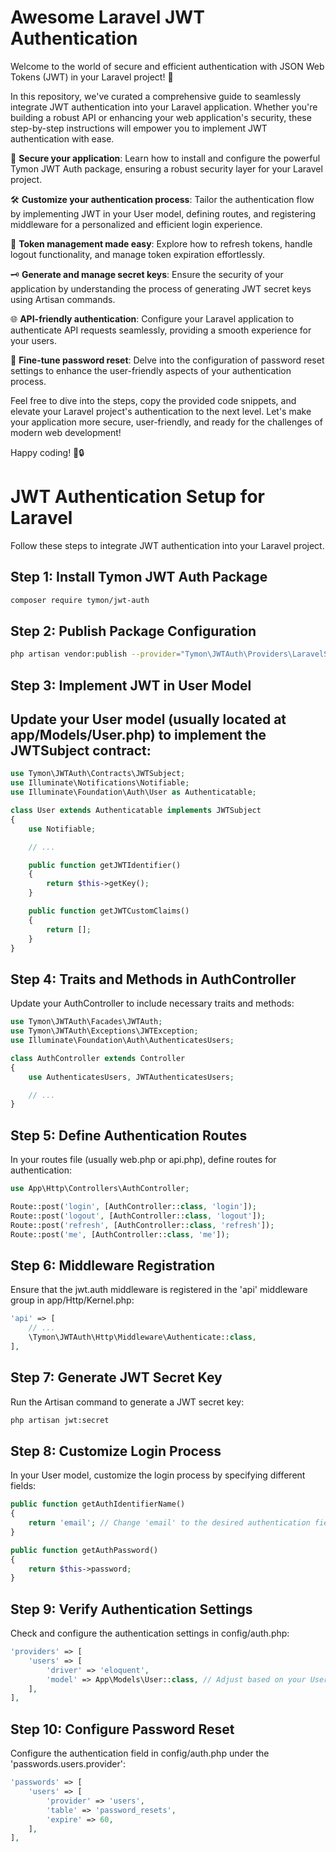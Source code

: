 # Awesome Laravel JWT Authentication

Welcome to the world of secure and efficient authentication with JSON Web Tokens (JWT) in your Laravel project! 🚀

In this repository, we've curated a comprehensive guide to seamlessly integrate JWT authentication into your Laravel application. Whether you're building a robust API or enhancing your web application's security, these step-by-step instructions will empower you to implement JWT authentication with ease.

🔐 **Secure your application**: Learn how to install and configure the powerful Tymon JWT Auth package, ensuring a robust security layer for your Laravel project.

🛠️ **Customize your authentication process**: Tailor the authentication flow by implementing JWT in your User model, defining routes, and registering middleware for a personalized and efficient login experience.

🔄 **Token management made easy**: Explore how to refresh tokens, handle logout functionality, and manage token expiration effortlessly.

🗝️ **Generate and manage secret keys**: Ensure the security of your application by understanding the process of generating JWT secret keys using Artisan commands.

🌐 **API-friendly authentication**: Configure your Laravel application to authenticate API requests seamlessly, providing a smooth experience for your users.

🔧 **Fine-tune password reset**: Delve into the configuration of password reset settings to enhance the user-friendly aspects of your authentication process.

Feel free to dive into the steps, copy the provided code snippets, and elevate your Laravel project's authentication to the next level. Let's make your application more secure, user-friendly, and ready for the challenges of modern web development!

Happy coding! 🚀🔒

# JWT Authentication Setup for Laravel

Follow these steps to integrate JWT authentication into your Laravel project.

## Step 1: Install Tymon JWT Auth Package
```bash
composer require tymon/jwt-auth
```
## Step 2: Publish Package Configuration
```bash
php artisan vendor:publish --provider="Tymon\JWTAuth\Providers\LaravelServiceProvider"
```

## Step 3: Implement JWT in User Model
## Update your User model (usually located at app/Models/User.php) to implement the JWTSubject contract:

```php
use Tymon\JWTAuth\Contracts\JWTSubject;
use Illuminate\Notifications\Notifiable;
use Illuminate\Foundation\Auth\User as Authenticatable;

class User extends Authenticatable implements JWTSubject
{
    use Notifiable;

    // ...

    public function getJWTIdentifier()
    {
        return $this->getKey();
    }

    public function getJWTCustomClaims()
    {
        return [];
    }
}
```
## Step 4: Traits and Methods in AuthController
Update your AuthController to include necessary traits and methods:

```php
use Tymon\JWTAuth\Facades\JWTAuth;
use Tymon\JWTAuth\Exceptions\JWTException;
use Illuminate\Foundation\Auth\AuthenticatesUsers;

class AuthController extends Controller
{
    use AuthenticatesUsers, JWTAuthenticatesUsers;

    // ...
}

```
## Step 5: Define Authentication Routes
In your routes file (usually web.php or api.php), define routes for authentication:

```php
use App\Http\Controllers\AuthController;

Route::post('login', [AuthController::class, 'login']);
Route::post('logout', [AuthController::class, 'logout']);
Route::post('refresh', [AuthController::class, 'refresh']);
Route::post('me', [AuthController::class, 'me']);

```

## Step 6: Middleware Registration
Ensure that the jwt.auth middleware is registered in the 'api' middleware group in app/Http/Kernel.php:

```php
'api' => [
    // ...
    \Tymon\JWTAuth\Http\Middleware\Authenticate::class,
],
```

## Step 7: Generate JWT Secret Key
Run the Artisan command to generate a JWT secret key:
```bash
php artisan jwt:secret
```
## Step 8: Customize Login Process
In your User model, customize the login process by specifying different fields:

```php
public function getAuthIdentifierName()
{
    return 'email'; // Change 'email' to the desired authentication field
}

public function getAuthPassword()
{
    return $this->password;
}
```
## Step 9: Verify Authentication Settings
Check and configure the authentication settings in config/auth.php:

```php
'providers' => [
    'users' => [
        'driver' => 'eloquent',
        'model' => App\Models\User::class, // Adjust based on your User model location and name
    ],
],

```

## Step 10: Configure Password Reset
Configure the authentication field in config/auth.php under the 'passwords.users.provider':

```php
'passwords' => [
    'users' => [
        'provider' => 'users',
        'table' => 'password_resets',
        'expire' => 60,
    ],
],
```
